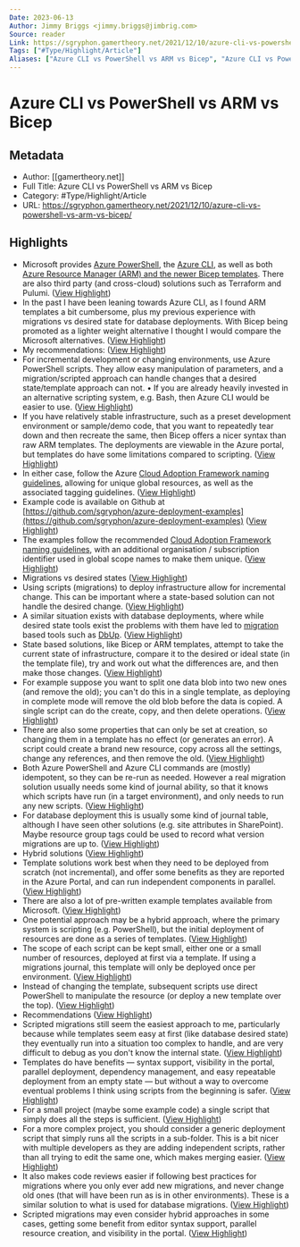 ```yaml
---
Date: 2023-06-13
Author: Jimmy Briggs <jimmy.briggs@jimbrig.com>
Source: reader
Link: https://sgryphon.gamertheory.net/2021/12/10/azure-cli-vs-powershell-vs-arm-vs-bicep/
Tags: ["#Type/Highlight/Article"]
Aliases: ["Azure CLI vs PowerShell vs ARM vs Bicep", "Azure CLI vs PowerShell vs ARM vs Bicep"]
---
```

# Azure CLI vs PowerShell vs ARM vs Bicep

## Metadata
- Author: [[gamertheory.net]]
- Full Title: Azure CLI vs PowerShell vs ARM vs Bicep
- Category: #Type/Highlight/Article
- URL: https://sgryphon.gamertheory.net/2021/12/10/azure-cli-vs-powershell-vs-arm-vs-bicep/

## Highlights
- Microsoft provides [Azure PowerShell](https://docs.microsoft.com/en-us/powershell/azure/), the [Azure CLI](https://docs.microsoft.com/en-us/cli/azure/), as well as both [Azure Resource Manager (ARM) and the newer Bicep templates](https://docs.microsoft.com/en-us/azure/templates/). There are also third party (and cross-cloud) solutions such as Terraform and Pulumi. ([View Highlight](https://read.readwise.io/read/01gtd6bv5x7v4wq3b9f7rjr3db))
- In the past I have been leaning towards Azure CLI, as I found ARM templates a bit cumbersome, plus my previous experience with migrations vs desired state for database deployments. With Bicep being promoted as a lighter weight alternative I thought I would compare the Microsoft alternatives. ([View Highlight](https://read.readwise.io/read/01gtd6bxm226kqj5t5hw5r27qw))
- My recommendations: ([View Highlight](https://read.readwise.io/read/01gtd6c20e04s61hgw188555ca))
- For incremental development or changing environments, use Azure PowerShell scripts. They allow easy manipulation of parameters, and a migration/scripted approach can handle changes that a desired state/template approach can not.
  • If you are already heavily invested in an alternative scripting system, e.g. Bash, then Azure CLI would be easier to use. ([View Highlight](https://read.readwise.io/read/01gtd6c2qxn8q8ttcb4dahavr6))
- If you have relatively stable infrastructure, such as a preset development environment or sample/demo code, that you want to repeatedly tear down and then recreate the same, then Bicep offers a nicer syntax than raw ARM templates. The deployments are viewable in the Azure portal, but templates do have some limitations compared to scripting. ([View Highlight](https://read.readwise.io/read/01gtd6c4wa6kjxzsh2x4e1a7r4))
- In either case, follow the Azure [Cloud Adoption Framework naming guidelines](https://docs.microsoft.com/en-us/azure/cloud-adoption-framework/ready/azure-best-practices/resource-naming), allowing for unique global resources, as well as the associated tagging guidelines. ([View Highlight](https://read.readwise.io/read/01gtd6c6j85fkv23qtjcn956e1))
- Example code is available on Github at [https://github.com/sgryphon/azure-deployment-examples](https://github.com/sgryphon/azure-deployment-examples) ([View Highlight](https://read.readwise.io/read/01gtd6c8nfr871nd932axx3vmb))
- The examples follow the recommended [Cloud Adoption Framework naming guidelines](https://docs.microsoft.com/en-us/azure/cloud-adoption-framework/ready/azure-best-practices/resource-naming), with an additional organisation / subscription identifier used in global scope names to make them unique. ([View Highlight](https://read.readwise.io/read/01gtd6cb5f9a5wq9hvj0bwd4pg))
- Migrations vs desired states ([View Highlight](https://read.readwise.io/read/01gtd6cq05vp62k4b6ccjsd7rg))
- Using scripts (migrations) to deploy infrastructure allow for incremental change. This can be important where a state-based solution can not handle the desired change. ([View Highlight](https://read.readwise.io/read/01gtd6cryaj85r9a0rp7tpver4))
- A similar situation exists with database deployments, where while desired state tools exist the problems with them have led to [migration](https://en.wikipedia.org/wiki/Schema_migration) based tools such as [DbUp](https://dbup.readthedocs.io/en/latest/philosophy-behind-dbup/). ([View Highlight](https://read.readwise.io/read/01gtd6ct72g8qf9v6y0cvgd5sz))
- State based solutions, like Bicep or ARM templates, attempt to take the current state of infrastructure, compare it to the desired or ideal state (in the template file), try and work out what the differences are, and then make those changes. ([View Highlight](https://read.readwise.io/read/01gtd6cw8832vam1hdax8erw73))
- For example suppose you want to split one data blob into two new ones (and remove the old); you can't do this in a single template, as deploying in complete mode will remove the old blob before the data is copied. A single script can do the create, copy, and then delete operations. ([View Highlight](https://read.readwise.io/read/01gtd6d3wks9d7hgc7nxmw4qfq))
- There are also some properties that can only be set at creation, so changing them in a template has no effect (or generates an error). A script could create a brand new resource, copy across all the settings, change any references, and then remove the old. ([View Highlight](https://read.readwise.io/read/01gtd6d5c05ev91dr3r3qxqpj6))
- Both Azure PowerShell and Azure CLI commands are (mostly) idempotent, so they can be re-run as needed. However a real migration solution usually needs some kind of journal ability, so that it knows which scripts have run (in a target environment), and only needs to run any new scripts. ([View Highlight](https://read.readwise.io/read/01gtd6d621prc724yxx93nwdpp))
- For database deployment this is usually some kind of journal table, although I have seen other solutions (e.g. site attributes in SharePoint). Maybe resource group tags could be used to record what version migrations are up to. ([View Highlight](https://read.readwise.io/read/01gtd6d7eed0mbwrr4n74k5nf6))
- Hybrid solutions ([View Highlight](https://read.readwise.io/read/01gtd6d9qjjvr7cksrw56dh47z))
- Template solutions work best when they need to be deployed from scratch (not incremental), and offer some benefits as they are reported in the Azure Portal, and can run independent components in parallel. ([View Highlight](https://read.readwise.io/read/01gtd6dacmm64ffn396ey7vwce))
- There are also a lot of pre-written example templates available from Microsoft. ([View Highlight](https://read.readwise.io/read/01gtd6dbjwccccv181n720pjxn))
- One potential approach may be a hybrid approach, where the primary system is scripting (e.g. PowerShell), but the initial deployment of resources are done as a series of templates. ([View Highlight](https://read.readwise.io/read/01gtd6dc1s05a9m83nra5xp32f))
- The scope of each script can be kept small, either one or a small number of resources, deployed at first via a template. If using a migrations journal, this template will only be deployed once per environment. ([View Highlight](https://read.readwise.io/read/01gtd6dczjpb2q2kehjpb5tcvp))
- Instead of changing the template, subsequent scripts use direct PowerShell to manipulate the resource (or deploy a new template over the top). ([View Highlight](https://read.readwise.io/read/01gtd6dddp4xk8skeb78brcmsk))
- Recommendations ([View Highlight](https://read.readwise.io/read/01gtd6dfvbwcpdvk1sh5ws8v96))
- Scripted migrations still seem the easiest approach to me, particularly because while templates seem easy at first (like database desired state) they eventually run into a situation too complex to handle, and are very difficult to debug as you don't know the internal state. ([View Highlight](https://read.readwise.io/read/01gtd6dggs4x4fng1mwxwq0mhr))
- Templates do have benefits — syntax support, visibility in the portal, parallel deployment, dependency management, and easy repeatable deployment from an empty state — but without a way to overcome eventual problems I think using scripts from the beginning is safer. ([View Highlight](https://read.readwise.io/read/01gtd6dhmpeda0jekqyta21rpd))
- For a small project (maybe some example code) a single script that simply does all the steps is sufficient. ([View Highlight](https://read.readwise.io/read/01gtd6dj6j5f89tr2xtcntxvhg))
- For a more complex project, you should consider a generic deployment script that simply runs all the scripts in a sub-folder. This is a bit nicer with multiple developers as they are adding independent scripts, rather than all trying to edit the same one, which makes merging easier. ([View Highlight](https://read.readwise.io/read/01gtd6dk3qr4hycd2yrvys4846))
- It also makes code reviews easier if following best practices for migrations where you only ever add new migrations, and never change old ones (that will have been run as is in other environments). These is a similar solution to what is used for database migrations. ([View Highlight](https://read.readwise.io/read/01gtd6dmyn6ehtw7c4njf0y5tg))
- Scripted migrations may even consider hybrid approaches in some cases, getting some benefit from editor syntax support, parallel resource creation, and visibility in the portal. ([View Highlight](https://read.readwise.io/read/01gtd6dnngavvcb5w2ngpfhad7))
